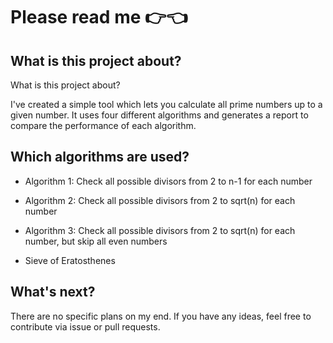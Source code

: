 # Please read me 👉👈

## What is this project about?

What is this project about?

I've created a simple tool which lets you calculate all prime numbers up to a given number. It uses four different algorithms and generates a report to compare the performance of each algorithm.

## Which algorithms are used?

* Algorithm 1: Check all possible divisors from 2 to n-1 for each number

* Algorithm 2: Check all possible divisors from 2 to sqrt(n) for each number

* Algorithm 3: Check all possible divisors from 2 to sqrt(n) for each number, but skip all even numbers

* Sieve of Eratosthenes

## What's next?

There are no specific plans on my end. If you have any ideas, feel free to contribute via issue or pull requests.
